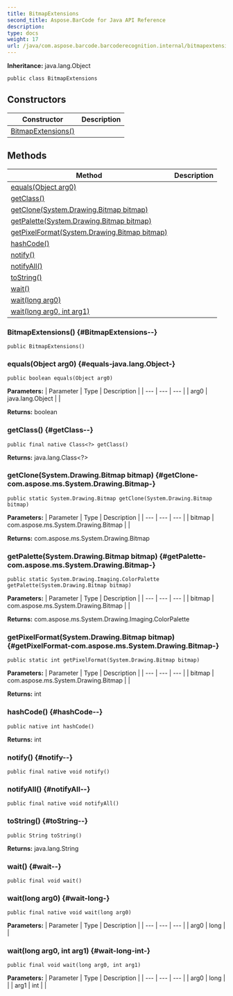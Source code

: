 ```yaml
---
title: BitmapExtensions
second_title: Aspose.BarCode for Java API Reference
description: 
type: docs
weight: 17
url: /java/com.aspose.barcode.barcoderecognition.internal/bitmapextensions/
---
```

**Inheritance:**
java.lang.Object
```
public class BitmapExtensions
```
## Constructors

| Constructor | Description |
| --- | --- |
| [BitmapExtensions()](#BitmapExtensions--) |  |
## Methods

| Method | Description |
| --- | --- |
| [equals(Object arg0)](#equals-java.lang.Object-) |  |
| [getClass()](#getClass--) |  |
| [getClone(System.Drawing.Bitmap bitmap)](#getClone-com.aspose.ms.System.Drawing.Bitmap-) |  |
| [getPalette(System.Drawing.Bitmap bitmap)](#getPalette-com.aspose.ms.System.Drawing.Bitmap-) |  |
| [getPixelFormat(System.Drawing.Bitmap bitmap)](#getPixelFormat-com.aspose.ms.System.Drawing.Bitmap-) |  |
| [hashCode()](#hashCode--) |  |
| [notify()](#notify--) |  |
| [notifyAll()](#notifyAll--) |  |
| [toString()](#toString--) |  |
| [wait()](#wait--) |  |
| [wait(long arg0)](#wait-long-) |  |
| [wait(long arg0, int arg1)](#wait-long-int-) |  |
### BitmapExtensions() {#BitmapExtensions--}
```
public BitmapExtensions()
```


### equals(Object arg0) {#equals-java.lang.Object-}
```
public boolean equals(Object arg0)
```




**Parameters:**
| Parameter | Type | Description |
| --- | --- | --- |
| arg0 | java.lang.Object |  |

**Returns:**
boolean
### getClass() {#getClass--}
```
public final native Class<?> getClass()
```




**Returns:**
java.lang.Class<?>
### getClone(System.Drawing.Bitmap bitmap) {#getClone-com.aspose.ms.System.Drawing.Bitmap-}
```
public static System.Drawing.Bitmap getClone(System.Drawing.Bitmap bitmap)
```




**Parameters:**
| Parameter | Type | Description |
| --- | --- | --- |
| bitmap | com.aspose.ms.System.Drawing.Bitmap |  |

**Returns:**
com.aspose.ms.System.Drawing.Bitmap
### getPalette(System.Drawing.Bitmap bitmap) {#getPalette-com.aspose.ms.System.Drawing.Bitmap-}
```
public static System.Drawing.Imaging.ColorPalette getPalette(System.Drawing.Bitmap bitmap)
```




**Parameters:**
| Parameter | Type | Description |
| --- | --- | --- |
| bitmap | com.aspose.ms.System.Drawing.Bitmap |  |

**Returns:**
com.aspose.ms.System.Drawing.Imaging.ColorPalette
### getPixelFormat(System.Drawing.Bitmap bitmap) {#getPixelFormat-com.aspose.ms.System.Drawing.Bitmap-}
```
public static int getPixelFormat(System.Drawing.Bitmap bitmap)
```




**Parameters:**
| Parameter | Type | Description |
| --- | --- | --- |
| bitmap | com.aspose.ms.System.Drawing.Bitmap |  |

**Returns:**
int
### hashCode() {#hashCode--}
```
public native int hashCode()
```




**Returns:**
int
### notify() {#notify--}
```
public final native void notify()
```




### notifyAll() {#notifyAll--}
```
public final native void notifyAll()
```




### toString() {#toString--}
```
public String toString()
```




**Returns:**
java.lang.String
### wait() {#wait--}
```
public final void wait()
```




### wait(long arg0) {#wait-long-}
```
public final native void wait(long arg0)
```




**Parameters:**
| Parameter | Type | Description |
| --- | --- | --- |
| arg0 | long |  |

### wait(long arg0, int arg1) {#wait-long-int-}
```
public final void wait(long arg0, int arg1)
```




**Parameters:**
| Parameter | Type | Description |
| --- | --- | --- |
| arg0 | long |  |
| arg1 | int |  |

